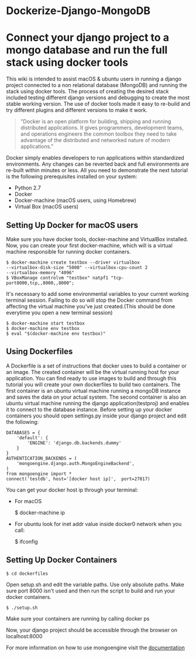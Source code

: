 # Dockerize-Django-MongoDB
# Connect your django project to a mongo database and run the full stack using docker tools

This wiki is intended to assist macOS & ubuntu users in running a django project connected to a non relational database (MongoDB) and running the stack using docker tools.
The process of creating the desired stack included testing different django versions and debugging to create the most stable working version.
The use of docker tools made it easy to re-build and try different plugins and different versions to make it work.

> "Docker is an open platform for building, shipping and running distributed applications. It gives programmers, development teams, and operations engineers the common toolbox they need to take advantage of the distributed and networked nature of modern applications."

Docker simply enables developers to run applications within standardized environments. Any changes can be reverted back and full environments are re-built within minutes or less. All you need to demonstrate the next tutorial is the following prerequisites installed on your system:
* Python 2.7
* Docker
* Docker-machine (macOS users, using Homebrew)
* Virtual Box (macOS users)


## Setting Up Docker for macOS users
Make sure you have docker tools, docker-machine and VirtualBox installed. Now, you can create your first docker-machine, which will is a virtual machine responsible for running docker containers.

    $ docker-machine create testbox --driver virtualbox  
    --virtualbox-disk-size "5000" --virtualbox-cpu-count 2
    --virtualbox-memory "4096"
    $ VBoxManage controlvm "testbox" natpf1 "tcp-port8000,tcp,,8000,,8000";

It's necessary to add some environmental variables to your current working terminal session. Failing to do so will stop the Docker command from affecting the virtual machine you've just created.(This should be done everytime you open a new terminal session)

    $ docker-machine start testbox
    $ docker-machine env testbox
    $ eval "$(docker-machine env testbox)"

## Using Dockerfiles
A Dockerfile is a set of instructions that docker uses to build a container or an image. The created container will be the virtual running host for your application. You can find ready to use images to build and through this tutorial you will create your own dockerfiles to build two containers. The first container is an ubuntu virtual machine running a mongoDB instance and saves the data on your actual system. The second container is also an ubuntu virtual machine running the django application(testproj) and enables it to connect to the database instance.
Before setting up your docker containers you should open settings.py inside your django project and edit the following:

    DATABASES = {
        'default': {
            'ENGINE': 'django.db.backends.dummy'
        }
    }
    AUTHENTICATION_BACKENDS = (
        'mongoengine.django.auth.MongoEngineBackend',
    )
    from mongoengine import *
    connect('testdb', host='[docker host ip]',  port=27017)

You can get your docker host ip through your terminal:
* For macOS

    $ docker-machine ip

* For ubuntu look for inet addr value inside docker0 network when you call:

    $ ifconfig

## Setting Up Docker Containers

    $ cd dockerfiles

Open setup.sh and edit the variable paths. Use only absolute paths. Make sure port 8000 isn't used and then run the script to build and run your docker containers.

    $ ./setup.sh

Make sure your containers are running by calling docker ps

Now, your django project should be accessible through the browser on localhost:8000

For more information on how to use mongoengine visit the [documentation](http://docs.mongoengine.org/tutorial.html)